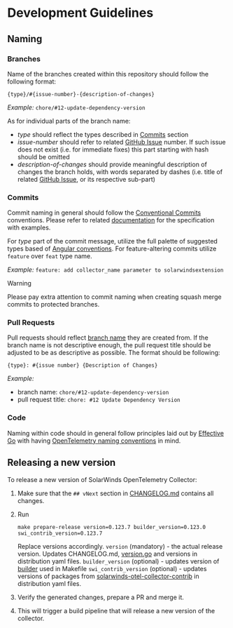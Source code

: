 # Development Guidelines

## Naming

### Branches

Name of the branches created within this repository should follow the following format:

`{type}/#{issue-number}-{description-of-changes}`

_Example:_ `chore/#12-update-dependency-version`

As for individual parts of the branch name:

- _type_ should reflect the types described in [Commits](#commits) section
- _issue-number_ should refer to related [GitHub Issue](https://github.com/solarwinds/solarwinds-otel-collector-releases/issues) number. If such issue does not exist (i.e. for immediate fixes) this part starting with hash should be omitted
- _description-of-changes_ should provide meaningful description of changes the branch holds, with words separated by dashes (i.e. title of related [GitHub Issue](https://github.com/solarwinds/solarwinds-otel-collector-releases/issues), or its respective sub-part)

### Commits

Commit naming in general should follow the [Conventional Commits](https://www.conventionalcommits.org/en/v1.0.0/) conventions. Please refer to related [documentation](https://www.conventionalcommits.org/en/v1.0.0/) for the specification with examples.

For _type_ part of the commit message, utilize the full palette of suggested types based of [Angular conventions](https://github.com/angular/angular/blob/22b96b9/CONTRIBUTING.md#type). 
For feature-altering commits utilize `feature` over `feat` type name.

_Example:_ `feature: add collector_name parameter to solarwindsextension`

> [!WARNING]  
> Please pay extra attention to commit naming when creating squash merge commits to protected branches.

### Pull Requests

Pull requests should reflect [branch name](#branches) they are created from. If the branch name is not descriptive enough, the pull request title should be adjusted to be as descriptive as possible. The format should be following:

`{type}: #{issue number} {Description of Changes}`

_Example:_

- branch name: `chore/#12-update-dependency-version`
- pull request title: `chore: #12 Update Dependency Version`

### Code

Naming within code should in general follow principles laid out by [Effective Go](https://go.dev/doc/effective_go) with having [OpenTelemetry naming conventions](https://github.com/open-telemetry/opentelemetry-collector/blob/main/docs/coding-guidelines.md#naming-convention) in mind.

## Releasing a new version

To release a new version of SolarWinds OpenTelemetry Collector:

1. Make sure that the `## vNext` section in [CHANGELOG.md](../CHANGELOG.md) contains all changes.
2. Run

    ```shell
    make prepare-release version=0.123.7 builder_version=0.123.0 swi_contrib_version=0.123.7
    ```
    Replace versions accordingly.
    `version` (mandatory) - the actual release version. Updates CHANGELOG.md, [version.go](/pkg/version/version.go) and versions in distribution yaml files.
    `builder_version` (optional) - updates version of [builder](https://github.com/open-telemetry/opentelemetry-collector/tree/main/cmd/builder) used in Makefile
    `swi_contrib_version` (optional) - updates versions of packages from [solarwinds-otel-collector-contrib](https://github.com/solarwinds/solarwinds-otel-collector-contrib/releases) in distribution yaml files.
3. Verify the generated changes, prepare a PR and merge it.
4. This will trigger a build pipeline that will release a new version of the collector.
